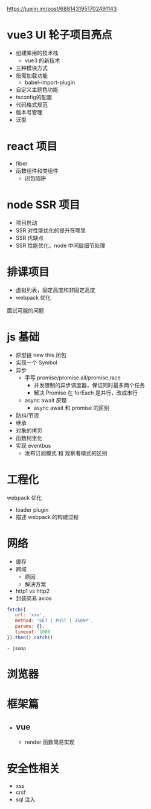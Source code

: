 https://juejin.im/post/6881431951702491143
# vue3 UI 轮子项目亮点
- 组建库用的技术栈
    - vue3 的新技术
- 三种模块方式
- 按需加载功能
    - babel-import-plugin
- 自定义主题色功能
- tsconfig的配置
- 代码格式规范
- 版本号管理
- 泛型

# react 项目
- fiber
- 函数组件和类组件
    - 闭包陷阱

# node SSR 项目
- 项目启动
- SSR 对性能优化的提升在哪里
- SSR 优缺点
- SSR 性能优化，node 中间层细节处理

# 排课项目
- 虚拟列表，固定高度和非固定高度
- webpack 优化

面试可能的问题
# js 基础
- 原型链 new this 闭包
- 实现一个 Symbol
- 异步
    - 手写 promise/promise.all/promise.race
        - 并发限制的异步调度器，保证同时最多两个任务
        - 解决 Promise 在 forEach 是并行，改成串行
    - async await 原理
        - async await 和 promise 的区别
- 防抖/节流
- 继承
- 对象的拷贝
- 函数柯里化
- 实现 eventbus
    - 发布订阅模式 和 观察者模式的区别

# 工程化
webpack 优化
- loader plugin
- 描述 webpack 的构建过程

# 网络
- 缓存
- 跨域
    - 原因
    - 解决方案
- http1 vs http2
- 封装简易 axios
```js
fetch({
   url: 'xxx',
   method: 'GET | POST | JSONP',
   params: {},
   timeout: 1000
}).then().catch()
```
    - jsonp
# 浏览器

# 框架篇
- vue 
  - 
  - render 函数简易实现

# 安全性相关
- xss
- crsf
- sql 注入

